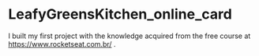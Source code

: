 # LeafyGreensKitchen_online_card
I built my first project with the knowledge acquired from the free course at https://www.rocketseat.com.br/ .
